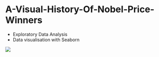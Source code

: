 # A-Visual-History-Of-Nobel-Price-Winners
- Exploratory Data Analysis
- Data visualisation with Seaborn

![](/Alfred_Nobel)
